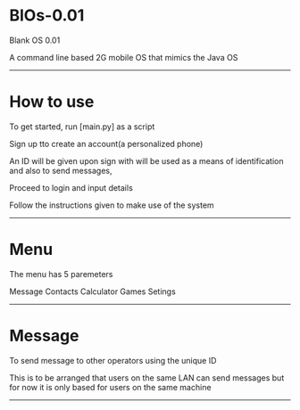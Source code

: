 # BlOs-0.01
Blank OS 0.01

A command line based 2G mobile OS that mimics the Java OS

-----------------------------------------------------------------------

# How to use
To get started, run [main.py] as a script

Sign up tto create an account(a personalized phone)

An ID will be given upon sign with will be used as a means of identification
and also to send messages,

Proceed to login and input details

Follow the instructions given to make use of the system

-----------------------------------------------------------------------

# Menu
The menu has 5 paremeters

Message
Contacts
Calculator
Games
Setings

-----------------------------------------------------------------------

# Message
To send message to other operators using the unique ID

This is to be arranged that users on the same LAN can send messages 
 but for now it is only based for users on the same machine

-----------------------------------------------------------------------
